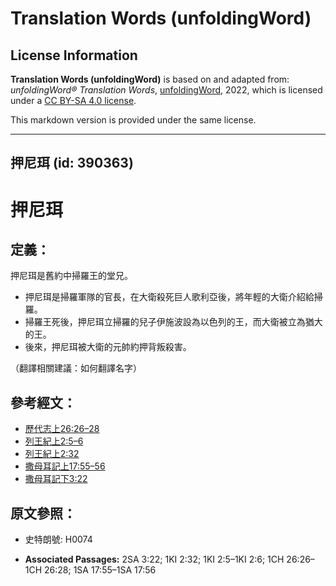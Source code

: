 # Translation Words (unfoldingWord)

## License Information

**Translation Words (unfoldingWord)** is based on and adapted from: _unfoldingWord® Translation Words_, [unfoldingWord](https://unfoldingword.org/utw), 2022, which is licensed under a [CC BY-SA 4.0 license](https://creativecommons.org/licenses/by-sa/4.0/legalcode.en).

This markdown version is provided under the same license.



--------------------------------

## 押尼珥 (id: 390363)

押尼珥
===

定義：
---

押尼珥是舊約中掃羅王的堂兄。

* 押尼珥是掃羅軍隊的官長，在大衛殺死巨人歌利亞後，將年輕的大衛介紹給掃羅。
* 掃羅王死後，押尼珥立掃羅的兒子伊施波設為以色列的王，而大衛被立為猶大的王。
* 後來，押尼珥被大衛的元帥約押背叛殺害。

（翻譯相關建議：如何翻譯名字）

參考經文：
-----

* [歷代志上26:26–28](https://ref.ly/1Chr26:26-1Chr26:28)
* [列王紀上2:5–6](https://ref.ly/1Kgs2:5-1Kgs2:6)
* [列王紀上2:32](https://ref.ly/1Kgs2:32)
* [撒母耳記上17:55–56](https://ref.ly/1Sam17:55-1Sam17:56)
* [撒母耳記下3:22](https://ref.ly/2Sam3:22)

原文參照：
-----

* 史特朗號: H0074

* **Associated Passages:** 2SA 3:22; 1KI 2:32; 1KI 2:5–1KI 2:6; 1CH 26:26–1CH 26:28; 1SA 17:55–1SA 17:56

